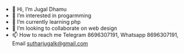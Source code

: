 - 👋 Hi, I’m Jugal Dhamu
- 👀 I’m interested in progarmming
- 🌱 I’m currently learning php
- 💞️ I’m looking to collaborate on web design
- 📫 How to reach me Telegram 8696307191, Whatsapp 8696307191, Email sutharjugalk@gmail.com

<!---
Dhamu28/Dhamu28 is a ✨ special ✨ repository because its `README.md` (this file) appears on your GitHub profile.
You can click the Preview link to take a look at your changes.
--->
